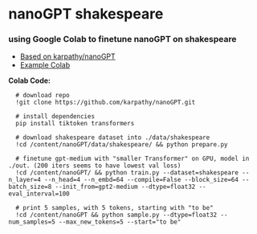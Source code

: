 # nanoGPT shakespeare
### using Google Colab to finetune nanoGPT on shakespeare

* [Based on karpathy/nanoGPT](https://github.com/karpathy/nanoGPT)
* [Example Colab](https://github.com/eniompw/nanoGPTshakespeare/blob/main/nanoGPTshakespeare.ipynb)

**Colab Code:**
```
  # download repo
  !git clone https://github.com/karpathy/nanoGPT.git
  
  # install dependencies
  pip install tiktoken transformers
  
  # download shakespeare dataset into ./data/shakespeare
  !cd /content/nanoGPT/data/shakespeare/ && python prepare.py
  
  # finetune gpt-medium with "smaller Transformer" on GPU, model in ./out. (200 iters seems to have lowest val loss) 
  !cd /content/nanoGPT/ && python train.py --dataset=shakespeare --n_layer=4 --n_head=4 --n_embd=64 --compile=False --block_size=64 --batch_size=8 --init_from=gpt2-medium --dtype=float32 --eval_interval=100
  
  # print 5 samples, with 5 tokens, starting with "to be"
  !cd /content/nanoGPT && python sample.py --dtype=float32 --num_samples=5 --max_new_tokens=5 --start="to be"
```
